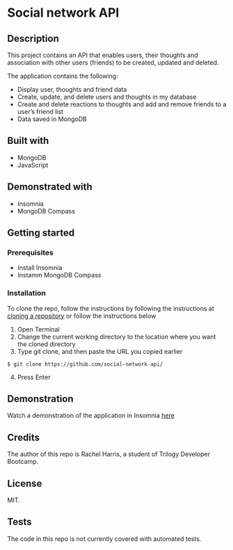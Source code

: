 # Social network API 

## Description
This project contains an API that enables users, their thoughts and association with other users (friends) to be created, updated and deleted.

The application contains the following:
* Display user, thoughts and friend data
* Create, update, and delete users and thoughts in my database
* Create and delete reactions to thoughts and add and remove friends to a user’s friend list
* Data saved in MongoDB

## Built with
* MongoDB
* JavaScript

## Demonstrated with
* Insomnia
* MongoDB Compass

## Getting started
### Prerequisites
* Install Insomnia 
* Instamm MongoDB Compass

### Installation
To clone the repo, follow the instructions by following the instructions at [cloning a repository](https://docs.github.com/en/repositories/creating-and-managing-repositories/cloning-a-repository) or follow the instructions below

1. Open Terminal
2. Change the current working directory to the location where you want the cloned directory
3. Type git clone, and then paste the URL you copied earlier
```
$ git clone https://github.com/social-network-api/
```
4. Press Enter

## Demonstration
Watch a demonstration of the application in Insomnia [here](social-network-api/assets/Demonstration.mov)


## Credits
The author of this repo is Rachel Harris, a student of Trilogy Developer Bootcamp.

## License
MIT.

## Tests
The code in this repo is not currently covered with automated tests.